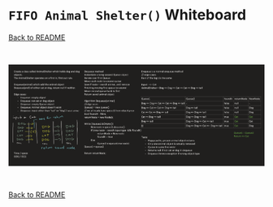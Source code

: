 # `FIFO Animal Shelter()` Whiteboard
[Back to README](./../README.md#fifo-animal-shelter)

<br>

![append whiteboard](./../assets/fifo-animal-shelter.png)

<br>

[Back to README](./../README.md#fifo-animal-shelter)